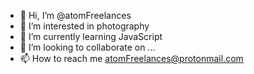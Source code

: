 - 👋 Hi, I’m @atomFreelances
- 👀 I’m interested in photography
- 🌱 I’m currently learning JavaScript
- 💞️ I’m looking to collaborate on ...
- 📫 How to reach me atomFreelances@protonmail.com

<!---
atomFreelances/atomFreelances is a ✨ special ✨ repository because its `README.md` (this file) appears on your GitHub profile.
You can click the Preview link to take a look at your changes.
--->

